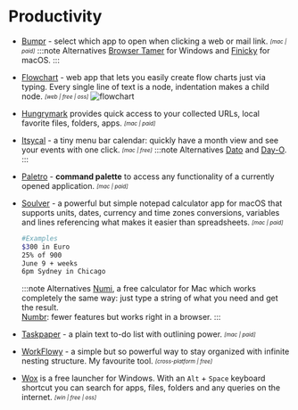# Productivity

- [Bumpr](https://www.getbumpr.com/) - select which app to open when clicking a web or mail link. <sub><sup>*[mac | paid]*</sup></sub>
  :::note Alternatives
  [Browser Tamer](https://www.aloneguid.uk/projects/bt/) for Windows and [Finicky](https://github.com/johnste/finicky) for macOS.
  :::

- [Flowchart](https://flowchart.fun/) - web app that lets you easily create flow charts just via typing. Every single line of text is a node, indentation makes a child node. <sub><sup>*[web | free | oss]*</sup></sub>
![flowchart](/img/flowchart.png "Flowchart demo")

- [Hungrymark](https://zhengying.github.io/hungrymark/) provides quick access to your collected URLs, local favorite files, folders, apps. <sub><sup>*[mac | paid]*</sup></sub>

- [Itsycal](https://www.mowglii.com/itsycal/) - a tiny menu bar calendar: quickly have a month view and see your events with one click. <sub><sup>*[mac | free]*</sup></sub>
  :::note Alternatives
  [Dato](https://sindresorhus.com/dato) and [Day-O](https://shauninman.com/archive/2020/04/08/day_o_mac_menu_bar_clock_for_catalina).
  :::

- [Paletro](https://appmakes.io/paletro) - **command palette** to access any functionality of a currently opened application. <sub><sup>*[mac | paid]*</sup></sub>

- [Soulver](https://soulver.app/) - a powerful but simple notepad calculator app for macOS that supports units, dates, currency and time zones conversions, variables and lines referencing what makes it easier than spreadsheets. <sub><sup>*[mac | paid]*</sup></sub>
  ```bash 
  #Examples
  $300 in Euro  
  25% of 900  
  June 9 + weeks  
  6pm Sydney in Chicago  
  ```
  :::note Alternatives
  [Numi](https://numi.app/), a free calculator for Mac which works completely the same way: just type a string of what you need and get the result.  
  [Numbr](https://numbr.dev/): fewer features but works right in a browser.
  :::

- [Taskpaper](https://www.taskpaper.com/) - a plain text to-do list with outlining power. <sub><sup>*[mac | paid]*</sup></sub>

- [WorkFlowy](https://workflowy.com/b/) - a simple but so powerful way to stay organized with infinite nesting structure. My favourite tool. <sub><sup>*[cross-platform | free]*</sup></sub>

- [Wox](http://www.wox.one/) is a free launcher for Windows. With an `Alt` + `Space` keyboard shortcut you can search for apps, files, folders and any queries on the internet. <sub><sup>*[win | free | oss]*</sup></sub>

